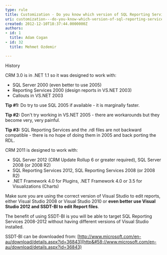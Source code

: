 ```yaml
---
type: rule
title: Customization - Do you know which version of SQL Reporting Services and Visual Studio you are using?
uri: customization---do-you-know-which-version-of-sql-reporting-services-and-visual-studio-you-are-using
created: 2012-12-10T18:37:44.0000000Z
authors:
- id: 1
  title: Adam Cogan
- id: 32
  title: Mehmet Ozdemir

---
```


 
History

CRM 3.0 is in .NET 1.1 so it was designed to work with:

- SQL Server 2000 (even better to use 2005)
- Reporting Services 2000 (design reports in VS.NET 2003)
- Callouts in VS.NET 2003


**Tip #1:** Do try to use SQL 2005 if available - it is marginally faster.

**Tip #2:** Don't try working in VS.NET 2005 - there are workarounds but they become          very, very painful.

**Tip #3:** SQL Reporting Services and the .rdl files are not backward compatible -          there is no hope of doing them in 2005 and back porting the RDL.

CRM 2011 is designed to work with:

- SQL Server 2012 (CRM Update Rollup 6 or greater required), SQL Server 2008 (or 2008 R2)
- SQL Reporting Services 2012, SQL Reporting Services 2008 (or 2008 R2)
- .NET Framework 4.0 for Plugins, .NET Framework 4.0 or 3.5 for Visualizations (Charts)


Make sure you are using the correct version of Visual Studio to edit reports, either Visual Studio 2008 or Visual Studio 2010 or     **even better use Visual Studio 2012 and SSDT-BI to edit Report files**.

The benefit of using SSDT-BI is you will be able to target SQL Reporting Services 2008-2012 without having different versions of Visual Studio installed.

SSDT-BI can be downloaded from:     [http://www.microsoft.com/en-au/download/details.aspx?id=36843](http&#58;//www.microsoft.com/en-au/download/details.aspx?id=36843)
 


